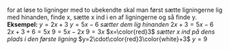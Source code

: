 for at løse to ligninger med to ubekendte skal man først sætte ligningerne lig med hinanden, finde x, sætte x ind i en af ligningerne og så finde y.
**Eksempel:**
$y=2x+3$
$y=5x-6$
*sætter dem lig hinanden*
$2x+3=5x-6$
$2x+3+6=5x$
$9=5x-2x$
$9=3x$
$x=\color{red}3$
*sætter x ind på dens plads i den første ligning*
$y=2\cdot\color{red}3\color{white}+3$
$y=9$